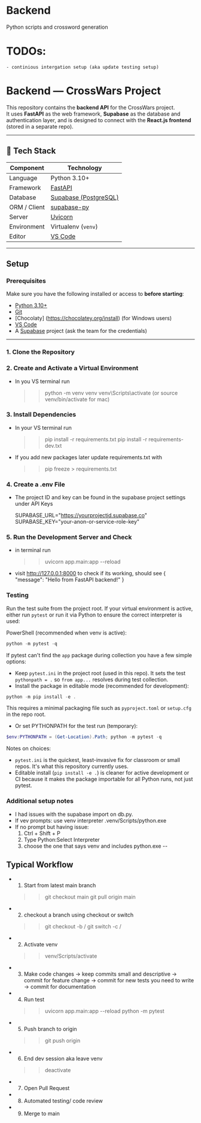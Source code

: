 # Backend
Python scripts and crossword generation

# TODOs:
   
    - continious intergation setup (aka update testing setup)

# Backend — CrossWars Project

This repository contains the **backend API** for the CrossWars project.  
It uses **FastAPI** as the web framework, **Supabase** as the database and authentication layer, and is designed to connect with the **React.js frontend** (stored in a separate repo).

---

## 🚀 Tech Stack

| Component | Technology |
|------------|-------------|
| Language | Python 3.10+ |
| Framework | [FastAPI](https://fastapi.tiangolo.com/) |
| Database | [Supabase (PostgreSQL)](https://supabase.com) |
| ORM / Client | [supabase-py](https://github.com/supabase-community/supabase-py) |
| Server | [Uvicorn](https://www.uvicorn.org/) |
| Environment | Virtualenv (`venv`) |
| Editor | [VS Code](https://code.visualstudio.com/) |


--- 
## Setup
### Prerequisites

Make sure you have the following installed or access to **before starting**:

- [Python 3.10+](https://www.python.org/downloads/)
- [Git](https://git-scm.com/downloads)
- [Chocolaty] (https://chocolatey.org/install) (for Windows users)
- [VS Code](https://code.visualstudio.com/)
- A [Supabase](https://supabase.com) project (ask the team for the credentials)

---

### 1. Clone the Repository

### 2. Create and Activate a Virtual Environment
- In you VS terminal run
    >> python -m venv venv
    >> venv\Scripts\activate (or source venv/bin/activate for mac)
### 3. Install Dependencies
- In your VS terminal run
    >> pip install -r requirements.txt
    >> pip install -r requirements-dev.txt
- If you add new packages later update requirements.txt with
    >> pip freeze > requirements.txt
### 4. Create a .env File
- The project ID and key can be found in the supabase project settings under API Keys

    SUPABASE_URL="https://yourprojectid.supabase.co"
    SUPABASE_KEY="your-anon-or-service-role-key"
    
### 5. Run the Development Server and Check
- in terminal run 
   >> uvicorn app.main:app --reload
 - visit http://127.0.0.1:8000 to check if its working, should see { "message": "Hello from FastAPI backend!" }
 
### Testing

Run the test suite from the project root. If your virtual environment is active, either run `pytest` or run it via Python to ensure the correct interpreter is used:

PowerShell (recommended when venv is active):
```powershell
python -m pytest -q
```

If pytest can't find the `app` package during collection you have a few simple options:

- Keep `pytest.ini` in the project root (used in this repo). It sets the test `pythonpath = .` so `from app...` resolves during test collection.
- Install the package in editable mode (recommended for development):
```powershell
python -m pip install -e .
```
This requires a minimal packaging file such as `pyproject.toml` or `setup.cfg` in the repo root.
- Or set PYTHONPATH for the test run (temporary):
```powershell
$env:PYTHONPATH = (Get-Location).Path; python -m pytest -q
```

Notes on choices:
- `pytest.ini` is the quickest, least-invasive fix for classroom or small repos. It's what this repository currently uses.
- Editable install (`pip install -e .`) is cleaner for active development or CI because it makes the package importable for all Python runs, not just pytest.

### Additional setup notes
- I had issues with the supabase import on db.py.
- If vev prompts: use venv interpreter .venv/Scripts/python.exe
- If no prompt but having issue:
    1. Ctrl + Shift + P
    2. Type Python:Select Interpreter
    3. choose the one that says venv and includes python.exe
 --

## Typical Workflow
 - 1. Start from latest main branch
    >> git checkout main
    >> git pull origin main
 - 2. checkout a branch using checkout or switch
    >> git checkout -b <feature-or-fix>/<description>
    >> git switch -c <feature-or-fix>/<description>
 - 2. Activate venv
    >> venv/Scripts/activate
 - 3. Make code changes
    -> keep commits small and descriptive
    -> commit for feature change
    -> commit for new tests you need to write
    -> commit for documentation
 - 4. Run test
    >> uvicorn app.main:app --reload
    >> python -m pytest
 - 5. Push branch to origin
    >> git push origin <branch-name>
 - 6. End dev session aka leave venv
    >> deactivate
 - 7. Open Pull Request 
 - 8. Automated testing/ code review
 - 9. Merge to main
